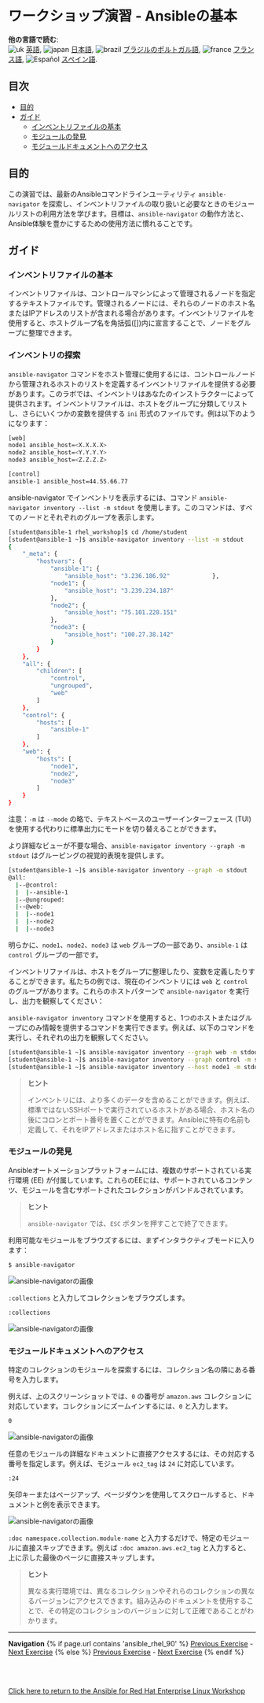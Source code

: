 # ワークショップ演習 - Ansibleの基本

**他の言語で読む**:
<br>![uk](../../../images/uk.png) [英語](README.md), ![japan](../../../images/japan.png) [日本語](README.ja.md), ![brazil](../../../images/brazil.png) [ブラジルのポルトガル語](README.pt-br.md), ![france](../../../images/fr.png) [フランス語](README.fr.md), ![Español](../../../images/col.png) [スペイン語](README.es.md).

## 目次 <!-- tocを省略 -->

- [目的](#目的)
- [ガイド](#ガイド)
  - [インベントリファイルの基本](#インベントリファイルの基本)
  - [モジュールの発見](#モジュールの発見)
  - [モジュールドキュメントへのアクセス](#モジュールドキュメントへのアクセス)

## 目的

この演習では、最新のAnsibleコマンドラインユーティリティ `ansible-navigator` を探索し、インベントリファイルの取り扱いと必要なときのモジュールリストの利用方法を学びます。目標は、`ansible-navigator` の動作方法と、Ansible体験を豊かにするための使用方法に慣れることです。

## ガイド

### インベントリファイルの基本

インベントリファイルは、コントロールマシンによって管理されるノードを指定するテキストファイルです。管理されるノードには、それらのノードのホスト名またはIPアドレスのリストが含まれる場合があります。インベントリファイルを使用すると、ホストグループ名を角括弧([])内に宣言することで、ノードをグループに整理できます。

### インベントリの探索

`ansible-navigator` コマンドをホスト管理に使用するには、コントロールノードから管理されるホストのリストを定義するインベントリファイルを提供する必要があります。このラボでは、インベントリはあなたのインストラクターによって提供されます。インベントリファイルは、ホストをグループに分類してリストし、さらにいくつかの変数を提供する `ini` 形式のファイルです。例は以下のようになります：

```bash
[web]
node1 ansible_host=<X.X.X.X>
node2 ansible_host=<Y.Y.Y.Y>
node3 ansible_host=<Z.Z.Z.Z>

[control]
ansible-1 ansible_host=44.55.66.77
```

ansible-navigator でインベントリを表示するには、コマンド `ansible-navigator inventory --list -m stdout` を使用します。このコマンドは、すべてのノードとそれぞれのグループを表示します。

```bash
[student@ansible-1 rhel_workshop]$ cd /home/student
[student@ansible-1 ~]$ ansible-navigator inventory --list -m stdout
{
    "_meta": {
        "hostvars": {
            "ansible-1": {
                "ansible_host": "3.236.186.92"            },
            "node1": {
                "ansible_host": "3.239.234.187"
            },
            "node2": {
                "ansible_host": "75.101.228.151"
            },
            "node3": {
                "ansible_host": "100.27.38.142"
            }
        }
    },
    "all": {
        "children": [
            "control",
            "ungrouped",
            "web"
        ]
    },
    "control": {
        "hosts": [
            "ansible-1"
        ]
    },
    "web": {
        "hosts": [
            "node1",
            "node2",
            "node3"
        ]
    }
}

```

注意：`-m` は `--mode` の略で、テキストベースのユーザーインターフェース (TUI) を使用する代わりに標準出力にモードを切り替えることができます。

より詳細なビューが不要な場合、`ansible-navigator inventory --graph -m stdout` はグルーピングの視覚的表現を提供します。

```bash
[student@ansible-1 ~]$ ansible-navigator inventory --graph -m stdout
@all:
  |--@control:
  |  |--ansible-1
  |--@ungrouped:
  |--@web:
  |  |--node1
  |  |--node2
  |  |--node3

```

明らかに、`node1`、`node2`、`node3` は `web` グループの一部であり、`ansible-1` は `control` グループの一部です。

インベントリファイルは、ホストをグループに整理したり、変数を定義したりすることができます。私たちの例では、現在のインベントリには `web` と `control` のグループがあります。これらのホストパターンで `ansible-navigator` を実行し、出力を観察してください：

`ansible-navigator inventory` コマンドを使用すると、1つのホストまたはグループにのみ情報を提供するコマンドを実行できます。例えば、以下のコマンドを実行し、それぞれの出力を観察してください。

```bash
[student@ansible-1 ~]$ ansible-navigator inventory --graph web -m stdout
[student@ansible-1 ~]$ ansible-navigator inventory --graph control -m stdout
[student@ansible-1 ~]$ ansible-navigator inventory --host node1 -m stdout
```

> **ヒント**
>
> インベントリには、より多くのデータを含めることができます。例えば、標準ではないSSHポートで実行されているホストがある場合、ホスト名の後にコロンとポート番号を置くことができます。Ansibleに特有の名前も定義して、それをIPアドレスまたはホスト名に指すことができます。

### モジュールの発見

Ansibleオートメーションプラットフォームには、複数のサポートされている実行環境 (EE) が付属しています。これらのEEには、サポートされているコンテンツ、モジュールを含むサポートされたコレクションがバンドルされています。

> **ヒント**
>
> `ansible-navigator` では、`ESC` ボタンを押すことで終了できます。

利用可能なモジュールをブラウズするには、まずインタラクティブモードに入ります：

```bash
$ ansible-navigator
```

![ansible-navigatorの画像](images/interactive-mode.png)

`:collections` と入力してコレクションをブラウズします。

```bash
:collections
```

![ansible-navigatorの画像](images/interactive-collections.png)

### モジュールドキュメントへのアクセス

特定のコレクションのモジュールを探索するには、コレクション名の隣にある番号を入力します。

例えば、上のスクリーンショットでは、`0` の番号が `amazon.aws` コレクションに対応しています。コレクションにズームインするには、`0` と入力します。

```bash
0
```

![ansible-navigatorの画像](images/interactive-aws.png)

任意のモジュールの詳細なドキュメントに直接アクセスするには、その対応する番号を指定します。例えば、モジュール `ec2_tag` は `24` に対応しています。

```bash
:24
```

矢印キーまたはページアップ、ページダウンを使用してスクロールすると、ドキュメントと例を表示できます。

![ansible-navigatorの画像](images/interactive-ec2-tag.png)

`:doc namespace.collection.module-name` と入力するだけで、特定のモジュールに直接スキップできます。例えば `:doc amazon.aws.ec2_tag` と入力すると、上に示した最後のページに直接スキップします。

> **ヒント**
>
> 異なる実行環境では、異なるコレクションやそれらのコレクションの異なるバージョンにアクセスできます。組み込みのドキュメントを使用することで、その特定のコレクションのバージョンに対して正確であることがわかります。

---
**Navigation**
{% if page.url contains 'ansible_rhel_90' %}
[Previous Exercise](../1-setup) - [Next Exercise](../3-playbook)
{% else %}
[Previous Exercise](../1.1-setup) - [Next Exercise](../1.3-playbook)
{% endif %}
<br><br>

<br>

[Click here to return to the Ansible for Red Hat Enterprise Linux Workshop](../README.md)
